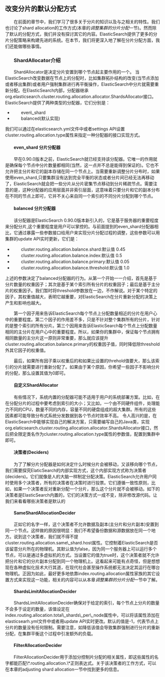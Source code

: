   ## 改变分片的默认分配方式

<div style="text-indent:2em">
<p>在前面的章节中，我们学习了很多关于分片的知识以及与之相关的特性。我们也讨论了shard allocation的工作方式(本章的<i>调整集群的分片分配</i>一节)。然而除了默认的分配方式，我们并没有探讨其它的内容。ElasticSearch提供了更多的分片分配策略来构建先进的系统。在本节，我们将更深入地了解在分片分配方面，我们还能做哪些事情。</p>
<h3>ShardAllocator介绍</h3>
<p>ShardAllocator是决定分片安置到哪个节点起主要作用的一个。 当ElasticSearch改变数据在节点上的分配时，比如集群拓扑结构的改变(当节点添加或者移出集群)或者用户强制集群进行再平衡操作，ElasticSearch中分片就需要重新分配。在ElasticSearch内部，分配器继承org.elasticsearch.cluster.routing.allocation.allocator.ShardsAllocator接口。ElasticSearch提供了两种类型的分配器，它们分别是：
<ul>
<li>even\_shard</li>
<li>balanced(默认实现)</li>
</ul>
我们可以通过在elasticsearch.yml文件中或者settings API设置cluster.routing.allocation.type属性来指定一种分配器的接口实现方式。
</p>
<h4>even_shard 分片分配器</h4>
<p>早在0.90.0版本之前，ElasticSearch就已经支持该分配器。它唯一的作用就是确保每个节点中分片数量都相同(当然，这一点并不总是能得到保证的)。它也不允许把主分片和它的副本存储在同一个节点上。当需要重新调整分片分布时，如果使用even_shard,只要集群没有达到完全平衡的状态或者分片间已经无法再移动了，ElasticSearch就会把一些分片从分片密集节点移动到分片稀疏节点。需要注意的是，这种分配器的应用层面并非索引层面，这意味着只要分片和它的副本分布在不同的节点上即可，它并不关心来自同一个索引的不同分片分配到哪个节点。</p>
<h4>balanced 分片分配器</h4>
<p>该分配器是ElasticSearch 0.90.0版本新引入的，它是基于服务器的重要程度来分配分片,这个重要程度是用户可以掌控的。与前面提到的even_shard分配器相比，它通过暴露一些参数接口给用户来实现分片分配过程的调整，这些参数可以用集群的update API实时更新，它们是：
<ul>
<li>cluster.routing.allocation.balance.shard:默认值 0.45</li>
<li>cluster.routing.allocation.balance.index:默认值 0.5</li>
<li>cluster.routing.allocation.balance.primary:默认值 0.05</li>
<li>cluster.routing.allocation.balance.threshold:默认值 1.0</li>
</ul>
上述的参数决定了balanced分配器的行为。从第一个开始一一介绍，首先是基于分片数量的权重因子；其次是基于某个索引所有分片的权重因子；最后是基于主分片的权重因子。我们暂时将threshold参数放在一边，不作解说。对于某个特定的因子，其权重值越大，表明它越重要，对ElasticSearch在分片重新分配的决策上产生和影响也越大。
</p>
<p>第一个因子用来告诉ElasticSearch每个节点上分配数量相近的分片在用户心中的重要程度。第二个因子的作用差不多，只是不针对整个集群所有的分片，针对的是整个索引的所有分片。第三个因用来告诉ElasticSearch每个节点上分配数量相同的主分片在用户心中的重要程度。所以，如果你的集群中，保证每个节点拥有相同数量的主分片这一原则非常重要，那么就应该提升cluster.routing.allocation.balance.primary的权重因子值，同时降低除threshold外其它因子的权重值。</p>
<p>最后，如果所有因子乘以权重后的和如果比设置的threhold值要大，那么该索引的分片就需要进行重新分配了。如果由于某个原因，你希望一些因子不影响分片的分配，那么设置其值为0即可。</p>
<h4>自定义ShardAllocator</h4>
<p>有些情况下，系统内置的分配器可能不适用于用户的系统部署方案。比如，在在分配分片的过程中要考虑到索引的大小；又比如，一个由不同硬件组件，处理能力不同的CPU，数量不同的内存，容量不同的硬盘组成的超大集群。所有的这些因素都可能导致分布式系统分发数据到各个节点时效率不高。
令人高兴的是，在ElasticSearch中能够实现自己的解决方案，只需要编写自己的Java类，实现org.elaticsearch.cluster.routing.allocation.allocator.ShardsAllocator接口，然后把全限定类名作为cluster.routing.allocation.type属性的参数值，配置到集群中即可。
</p>
<h4>决策者(Deciders)</h4>
<p>为了了解分片分配器是如何决定什么时候分片会被移动，又该移向哪个节点，我们需要探究ElaticSearch的内部实现方式，这个内部实现方式称为决策者(deciders)。它们就像是人的大脑一样制定分配决策。ElasticSearch允许用户同时使用多个决策者，所有的决策者在决策时进行投票。它们遵循一致性原则，比如，如果一个决策者反对重新分配一个分片，那么这个分片就不会被移动。如下的决策者是ElasticSearch内置的，它们的决策方式一成不变，除非修改源代码。让我们来看看哪些决策者是默认的</p>
<h4>SameShardAllocationDecider</h4>
<p>正如它的名字一样，这个决策者不允许数据及副本(主分片和分片副本)安置到同一个节点。这样做的原因很明显：我们不希望备份数据和源数据放在同一个地方。说到这个决策者，我们就不得不提cluster.routing.allocation.same\_shard.host属性。它控制着ElasticSearch是否该留意分片所在的物理机。其默认值为false，因为同一个服务器上可以运行多个节点，可以是通过多虚拟机的方式。当设置它的值为true时，这个决策者就不允许把分片和它的分片副本分配到同一个物理机上。这看起来可能有点奇怪，但是想想现在各种虚拟化技术大行其道，在现代社会甚至操作系统都无法决定其运行在哪台物理机。正因为如此，最好更多地依靠index.routing.allocation属性家族的其它设置方式来实现这一功能，相关的内容可以从本章<i>调整集群的分片分配</i>一节中了解。</p>
<h4>ShardsLimitAllocationDecider</h4>
<p>ShardsLimitAllocationDecider确保对于给定的索引，每个节点上分片的数量不会多于设定的数量，该值设定在index.routing.allocation.total\_shards\_per\_node属性中，可以将该属性添加在elasticsearh.yml文件中或者用update API实时更改。默认的值是-1，代表节点上分片的数量没有任何限制。需要注意，如降低该值会导致集群强制进行分片的重新分配，在集群平衡这个过程中引发额外的负载。</p>
<h4>FilterAllocationDecider</h4>
<p>FilterAllocationDecider用于添加分控制片分配的相关属性，即这些属性的名字都能匹配\*.routing.allocation.\*正则表达式。关于该决策者的工作方式，可以在本章的adjusting shard allocation一节中找到更多的信息。</p>
</div>
